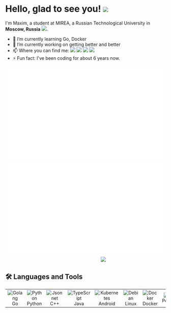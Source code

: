 # Hello, glad to see you! <img src="https://media.giphy.com/media/hvRJCLFzcasrR4ia7z/giphy.gif" width="5%">

I'm Maxim, a student at MIREA, a Russian Technological University in **Moscow, Russia** <img src="https://www.svgrepo.com/show/401732/flag-for-russia.svg" width=13>.

- 🌱 I’m currently learning Go, Docker
- 🔭 I’m currently working on getting better and better
- 📫 Where you can find me: <a href="https://t.me/mos_gor"><img src="https://img.shields.io/badge/Telegram-blue?&logo=telegram&logoColor=blue&labelColor=e6ecf4"></a> <a href="https://vk.com/mos_gor"><img src="https://img.shields.io/badge/VK-blue?logo=vk&logoColor=blue&labelColor=e6ecf4"></a> <a href="https://leetcode.com/u/mos_gor/"><img src="https://img.shields.io/badge/LeetCode-black?logo=leetcode&labelColor=e6ecf4"></a> <a href="https://www.instagram.com/mos_gor_/"><img src="https://img.shields.io/badge/Instagram-e6ecf4?logo=instagram&logoColor=white&labelColor=red"></a>
- ⚡ Fun fact: I've been coding for about 6 years now.

<div>
	<img src="https://raw.githubusercontent.com/mosgor/github-stats-transparent/output/generated/overview.svg">
	<img src="https://raw.githubusercontent.com/mosgor/github-stats-transparent/output/generated/languages.svg">
</div>

<div>
	&emsp;&emsp;&emsp;&emsp;
	&emsp;&emsp;&emsp;&emsp;
	&emsp;&emsp;&emsp;&emsp;
	&emsp;&emsp;&emsp;&emsp;
	&emsp;&emsp;&emsp;&emsp;
	<img src="https://komarev.com/ghpvc/?username=mosgor&style=flat-square&color=blue"/>
</div>

## 🛠️ Languages and Tools

<table>
  <tr>
    <td align="center" width="96">
	    <img src="https://www.svgrepo.com/show/353795/go.svg" width="48" height="48" alt="Golang" />
	    <br>Go
    </td>
    <td align="center" width="96">
	    <img src="https://www.svgrepo.com/show/452091/python.svg" width="48" height="48" alt="Python" />
	    <br>Python
    </td>
    <td align="center" width="96">
	    <img src="https://www.svgrepo.com/show/452183/cpp.svg" width="48" height="48" alt="Jsonnet" />
	    <br>C++
    </td>
    <td align="center" width="96">
	    <img src="https://www.svgrepo.com/show/452234/java.svg" width="48" height="48" alt="TypeScript" />
	    <br>Java
    </td>
    <td align="center" width="96">
	    <img src="https://upload.wikimedia.org/wikipedia/commons/5/55/Android_Studio_Logo_%282023%29.svg" width="48" height="48" alt="Kubernetes" />
	    <br>Android
    </td>
    <td align="center"  width="96">
	    <img src="https://www.svgrepo.com/show/452054/linux.svg" width="48" height="48" alt="Debian" />
	    <br>Linux
    </td>
    <td align="center" width="96"> 
	    <img src="https://www.svgrepo.com/show/452192/docker.svg" width="48" height="48" alt="Docker" />
	    <br>Docker
    </td>
    <td align="center" width="96">
	    <img src="https://www.svgrepo.com/show/354200/postgresql.svg" width="48" height="48" alt="Grafana" />
	    <br>PostgreSQL
    </td>
    <td align="center" width="96">
	    <img src="https://www.svgrepo.com/show/452210/git.svg" width="48" height="48" alt="Grafana" />
	    <br>Git
    </td>
  </tr>
</table>
<!--
- 👯 I’m looking to collaborate on ... 
- 🤔 I’m looking for help with ...
- 💬 Ask me about ...
- 😄 Pronouns: ...
-->
